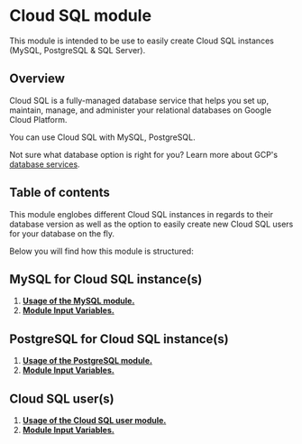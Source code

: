 # Cloud SQL module

This module is intended to be use to easily create Cloud SQL instances (MySQL, PostgreSQL & SQL Server).

## Overview

Cloud SQL is a fully-managed database service that helps you set up, maintain, manage, and administer your relational databases on Google Cloud Platform.

You can use Cloud SQL with MySQL, PostgreSQL.

Not sure what database option is right for you? Learn more about GCP's [database services](https://cloud.google.com/products/databases).

## Table of contents

This module englobes different Cloud SQL instances in regards to their database version as well as the option to easily create new Cloud SQL users for your database on the fly.

Below you will find how this module is structured:

## **MySQL for Cloud SQL instance(s)**
  
   1. [**Usage of the MySQL module.**](#usage)
   2. [**Module Input Variables.**]()

## PostgreSQL for Cloud SQL instance(s)

1. [**Usage of the PostgreSQL module.**](#usage)
2. [**Module Input Variables.**]()

## Cloud SQL user(s)

1. [**Usage of the Cloud SQL user module.**](#usage)
2. [**Module Input Variables.**]()





